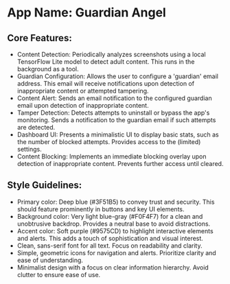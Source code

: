 # **App Name**: Guardian Angel

## Core Features:

- Content Detection: Periodically analyzes screenshots using a local TensorFlow Lite model to detect adult content. This runs in the background as a tool.
- Guardian Configuration: Allows the user to configure a 'guardian' email address. This email will receive notifications upon detection of inappropriate content or attempted tampering.
- Content Alert: Sends an email notification to the configured guardian email upon detection of inappropriate content.
- Tamper Detection: Detects attempts to uninstall or bypass the app's monitoring. Sends a notification to the guardian email if such attempts are detected.
- Dashboard UI: Presents a minimalistic UI to display basic stats, such as the number of blocked attempts. Provides access to the (limited) settings.
- Content Blocking: Implements an immediate blocking overlay upon detection of inappropriate content. Prevents further access until cleared.

## Style Guidelines:

- Primary color: Deep blue (#3F51B5) to convey trust and security. This should feature prominently in buttons and key UI elements.
- Background color: Very light blue-gray (#F0F4F7) for a clean and unobtrusive backdrop. Provides a neutral base to avoid distractions.
- Accent color: Soft purple (#9575CD) to highlight interactive elements and alerts. This adds a touch of sophistication and visual interest.
- Clean, sans-serif font for all text. Focus on readability and clarity.
- Simple, geometric icons for navigation and alerts. Prioritize clarity and ease of understanding.
- Minimalist design with a focus on clear information hierarchy. Avoid clutter to ensure ease of use.